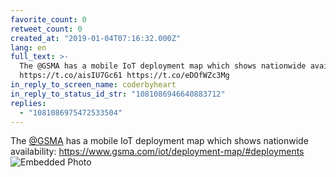 ```yaml
---
favorite_count: 0
retweet_count: 0
created_at: "2019-01-04T07:16:32.000Z"
lang: en
full_text: >-
  The @GSMA has a mobile IoT deployment map which shows nationwide availability:
  https://t.co/aisIU7Gc61 https://t.co/eDOfWZc3Mg
in_reply_to_screen_name: coderbyheart
in_reply_to_status_id_str: "1081086946640883712"
replies:
  - "1081086975472533504"
---
```


The [@GSMA](https://twitter.com/GSMA) has a mobile IoT deployment map which
shows nationwide availability:
<https://www.gsma.com/iot/deployment-map/#deployments>
![Embedded Photo](https://twitter-media-coderbyheart.s3.eu-north-1.amazonaws.com/1081086963527102464-DwDK2yJWoAAObXp.jpg)
